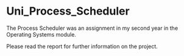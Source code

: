 # Uni_Process_Scheduler

The Process Scheduler was an assignment in my second year in the Operating Systems module.

Please read the report for further information on the project.
